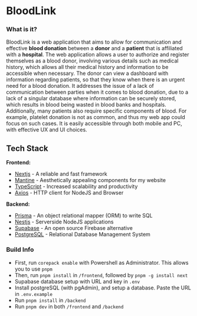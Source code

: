 # BloodLink
### What is it?
BloodLink is a web application that aims to allow for communication and effective **blood donation** between a __donor__ and a __patient__ that is affiliated with a __hospital__. The web application allows a user to authorize and register themselves as a blood donor, involving various details such as medical history,  which allows all their medical history and information to be accessible when necessary. The donor can view a dashboard with information regarding patients, so that they know when there is an urgent need for a blood donation. It addresses the issue of a lack of communication between parties when it comes to blood donation, due to a lack of a singular database where information can be securely stored, which results in blood being wasted in blood banks and hospitals. Additionally, many patients also require specific components of blood. For example, platelet donation is not as common, and thus my web app could focus on such cases. It is easily accessible through both mobile and PC, with effective UX and UI choices.

## Tech Stack
**Frontend:**

- [Nextjs](https://nextjs.org/) - A reliable and fast framework
- [Mantine](https://mantine.dev/) - Aesthetically appealing components for my website
- [TypeScript](https://www.typescriptlang.org/) - Increased scalability and productivity
- [Axios](https://axios-http.com/) - HTTP client for NodeJS and Browser

**Backend:**
- [Prisma](https://www.prisma.io/) - An object relational mapper (ORM) to write SQL
- [Nestjs](https://nestjs.com/) - Serverside NodeJS applications
- [Supabase](https://supabase.com/) - An open source Firebase alternative
- [PostgreSQL](https://www.postgresql.org/) - Relational Database Management System

### Build Info
- First, run `corepack enable` with Powershell as Administrator. This allows you to use `pnpm`
- Then, run `pnpm install` in `/frontend`, followed by `pnpm -g install next`
- Supabase database setup with URL and key in `.env`
- Install postgreSQL (with pgAdmin), and setup a database. Paste the URL in `.env.example`
- Run `pnpm install` in `/backend`
- Run `pnpm dev` in both `/frontend` and `/backend`
